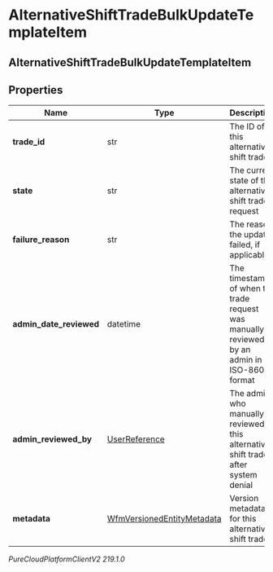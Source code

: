 # AlternativeShiftTradeBulkUpdateTemplateItem

## AlternativeShiftTradeBulkUpdateTemplateItem

## Properties

|Name | Type | Description | Notes|
|------------ | ------------- | ------------- | -------------|
| **trade_id** | str | The ID of this alternative shift trade | |
| **state** | str | The current state of this alternative shift trade request | |
| **failure_reason** | str | The reason the update failed, if applicable | [optional] |
| **admin_date_reviewed** | datetime | The timestamp of when the trade request was manually reviewed by an admin in ISO-8601 format | [optional] |
| **admin_reviewed_by** | [UserReference](UserReference) | The admin who manually reviewed this alternative shift trade after system denial | [optional] |
| **metadata** | [WfmVersionedEntityMetadata](WfmVersionedEntityMetadata) | Version metadata for this alternative shift trade | |



_PureCloudPlatformClientV2 219.1.0_

